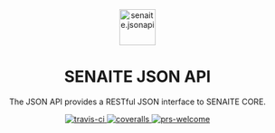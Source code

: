 <div align="center">

  <a href="https://github.com/senaite/senaite.jsonapi">
    <div>
      <img src="static/logo.png" alt="senaite.jsonapi" height="64" />
    </div>
  </a>
  <h1>SENAITE JSON API</h1>

  <p>The JSON API provides a RESTful JSON interface to SENAITE CORE.</p>

  <div>
    <a href="https://travis-ci.org/senaite/senaite.jsonapi">
      <img src="https://img.shields.io/travis/senaite/senaite.jsonapi.svg?style=flat-square" alt="travis-ci" />
    </a>
    <a href="https://coveralls.io/github/senaite/senaite.jsonapi">
      <img src="https://img.shields.io/coveralls/senaite/senaite.jsonapi/master.svg" alt="coveralls" />
    </a>
    <a href="#">
      <img src="https://img.shields.io/badge/PRs-welcome-brightgreen.svg?style=flat-square" alt="prs-welcome" />
    </a>
  </div>
</div>
